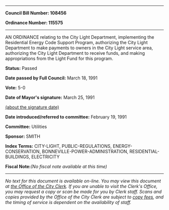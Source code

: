 

********

**Council Bill Number: 108456**
   
**Ordinance Number: 115575**
********

 AN ORDINANCE relating to the City Light Department, implementing the Residential Energy Code Support Program, authorizing the City Light Department to make payments to owners in the City Light service area, authorizing the City Light Department to receive funds, and making appropriations from the Light Fund for this program.

**Status:** Passed
   
**Date passed by Full Council:** March 18, 1991
   
**Vote:** 5-0
   
**Date of Mayor's signature:** March 25, 1991
   
[(about the signature date)](/~public/approvaldate.htm)
   
   
   
**Date introduced/referred to committee:** February 19, 1991
   
**Committee:** Utilities
   
**Sponsor:** SMITH
   
   
**Index Terms:** CITY-LIGHT, PUBLIC-REGULATIONS, ENERGY-CONSERVATION, BONNEVILLE-POWER-ADMINISTRATION, RESIDENTIAL-BUILDINGS, ELECTRICITY

**Fiscal Note:**_(No fiscal note available at this time)_
********

_No text for this document is available on-line. You may view this document at [the Office of the City Clerk](http://www.seattle.gov/leg/clerk/contactUs.htm). If you are unable to visit the Clerk's Office, you may request a copy or scan be made for you by Clerk staff. Scans and copies provided by the Office of the City Clerk are subject to [copy fees](http://clerk.seattle.gov/~public/clerkfees.htm), and the timing of service is dependent on the availability of staff._

